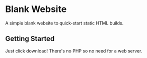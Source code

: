 # Blank Website

A simple blank website to quick-start static HTML builds.

## Getting Started

Just click download! There's no PHP so no need for a web server.

